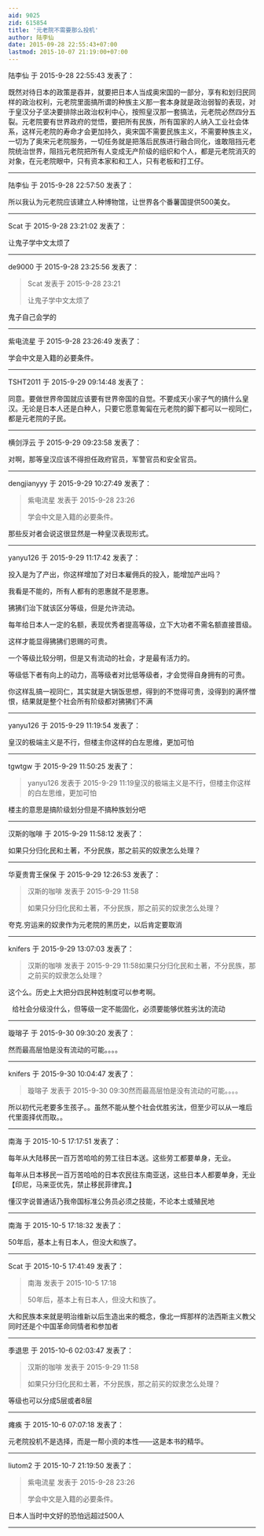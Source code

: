 ```yaml
---
aid: 9025
zid: 615854
title: '元老院不需要那么投机'
author: 陆李仙
date: 2015-09-28 22:55:43+07:00
lastmod: 2015-10-07 21:19:00+07:00
---
```


陆李仙 于 2015-9-28 22:55:43 发表了：

既然对待日本的政策是吞并，就要把日本人当成奥宋国的一部分，享有和划归民同样的政治权利，元老院里面搞所谓的种族主义那一套本身就是政治弱智的表现，对于皇汉分子坚决要排除出政治权利中心，按照皇汉那一套搞法，元老院必然四分五裂。元老院要有世界政府的觉悟，要把所有民族，所有国家的人纳入工业社会体系，这样元老院的寿命才会更加持久，奥宋国不需要民族主义，不需要种族主义，一切为了奥宋元老院服务，一切任务就是把落后民族进行融合同化，谁敢阻挡元老院统治世界，阻挡元老院把所有人变成无产阶级的组织和个人，都是元老院消灭的对象，在元老院眼中，只有资本家和和工人，只有老板和打工仔。

---------

陆李仙 于 2015-9-28 22:57:50 发表了：

所以我认为元老院应该建立人种博物馆，让世界各个番薯国提供500美女。

---------

Scat 于 2015-9-28 23:21:02 发表了：

让鬼子学中文太烦了

---------

de9000 于 2015-9-28 23:25:56 发表了：

> Scat 发表于 2015-9-28 23:21
> 
> 让鬼子学中文太烦了



鬼子自己会学的

---------

紫电流星 于 2015-9-28 23:26:49 发表了：

学会中文是入籍的必要条件。

---------

TSHT2011 于 2015-9-29 09:14:48 发表了：

同意。要做世界帝国就应该要有世界帝国的自觉。不要成天小家子气的搞什么皇汉。无论是日本人还是白种人，只要它愿意匍匐在元老院的脚下都可以一视同仁，都是元老院的子民。

---------

横剑浮云 于 2015-9-29 09:23:58 发表了：

对啊，那等皇汉应该不得担任政府官员，军警官员和安全官员。

---------

dengjianyyy 于 2015-9-29 10:27:49 发表了：

> 紫电流星 发表于 2015-9-28 23:26
> 
> 学会中文是入籍的必要条件。



那些反对者会说这很显然是一种皇汉表现形式。

---------

yanyu126 于 2015-9-29 11:17:42 发表了：

投入是为了产出，你这样增加了对日本雇佣兵的投入，能增加产出吗？

我看是不能的，所有人都有的恩惠就不是恩惠。

狒狒们治下就该区分等级，但是允许流动。

每年给日本人一定的名额，表现优秀者提高等级，立下大功者不需名额直接晋级。

这样才能显得狒狒们恩赐的可贵。

一个等级比较分明，但是又有流动的社会，才是最有活力的。

等级低下者有向上的动力，高等级者对比低等级者，才会觉得自身拥有的可贵。

你这样乱搞一视同仁，其实就是大锅饭思想，得到的不觉得可贵，没得到的满怀憎恨，结果就是整个社会所有阶级都对狒狒们不满

---------

yanyu126 于 2015-9-29 11:19:54 发表了：

皇汉的极端主义是不行，但楼主你这样的白左思维，更加可怕

---------

tgwtgw 于 2015-9-29 11:50:25 发表了：

> yanyu126 发表于 2015-9-29 11:19皇汉的极端主义是不行，但楼主你这样的白左思维，更加可怕



楼主的意思是搞阶级划分但是不搞种族划分吧

---------

汉斯的咖啡 于 2015-9-29 11:58:12 发表了：

如果只分归化民和土著，不分民族，那之前买的奴隶怎么处理？

---------

华夏贵胄王保保 于 2015-9-29 12:26:53 发表了：

> 汉斯的咖啡 发表于 2015-9-29 11:58
> 
> 如果只分归化民和土著，不分民族，那之前买的奴隶怎么处理？



夸克.穷运来的奴隶作为元老院的黑历史，以后肯定要取消

---------

knifers 于 2015-9-29 13:07:03 发表了：

> 汉斯的咖啡 发表于 2015-9-29 11:58如果只分归化民和土著，不分民族，那之前买的奴隶怎么处理？



这个么。历史上大把分四民种姓制度可以参考啊。

  给社会分级没什么，但等级一定不能固化，必须要能够优胜劣汰的流动

---------

璇瑢子 于 2015-9-30 09:30:20 发表了：

然而最高层怕是没有流动的可能。。。。

---------

knifers 于 2015-9-30 10:04:47 发表了：

> 璇瑢子 发表于 2015-9-30 09:30然而最高层怕是没有流动的可能。。。。



所以初代元老要多生孩子。。虽然不能从整个社会优胜劣汰，但至少可以从一堆后代里面择优而取。。

---------

南海 于 2015-10-5 17:17:51 发表了：

每年从大陆移民一百万苦哈哈的劳工往日本送。这些劳工都要单身，无业。

每年从日本移民一百万苦哈哈的日本农民往东南亚送，这些日本人都要单身，无业【印尼，马来亚优先，禁止移民菲律宾。】

懂汉字说普通话乃我帝国标准公务员必须之技能，不论本土或殖民地

---------

南海 于 2015-10-5 17:18:32 发表了：

50年后，基本上有日本人，但没大和族了。

---------

Scat 于 2015-10-5 17:41:49 发表了：

> 南海 发表于 2015-10-5 17:18
> 
> 50年后，基本上有日本人，但没大和族了。



大和民族本来就是明治维新以后生造出来的概念，像北一辉那样的法西斯主义教父同时还是个中国革命同情者和参加者

---------

季退思 于 2015-10-6 02:03:47 发表了：

> 汉斯的咖啡 发表于 2015-9-29 11:58
> 
> 如果只分归化民和土著，不分民族，那之前买的奴隶怎么处理？



等级也可以分成5层或者8层

---------

瘫痪 于 2015-10-6 07:07:18 发表了：

元老院投机不是选择，而是一帮小资的本性——这是本书的精华。

---------

liutom2 于 2015-10-7 21:19:50 发表了：

> 紫电流星 发表于 2015-9-28 23:26
> 
> 学会中文是入籍的必要条件。



日本人当时中文好的恐怕远超过500人

---------

